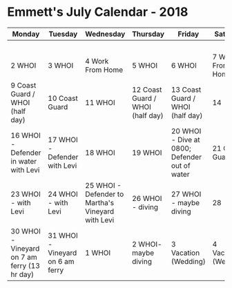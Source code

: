 # Emmett's July Calendar - 2018

|Monday|Tuesday|Wednesday|Thursday|Friday|Saturday|Sunday|
|---|---|---|---|---|---|---|
|   |   |   |   |   |   |1   |
|2  WHOI   |3 WHOI  |4 Work From Home  |5  WHOI|6 WHOI   |7 Work From Home  |8 Work From Home (half day)   |
|9 Coast Guard / WHOI (half day)   |10  Coast Guard |11 WHOI  |12 Coast Guard / WHOI (half day) |13 Coast Guard / WHOI (half day)|14   |15 Onesquethaw Cave  |
|16 WHOI - Defender in water with Levi|17 WHOI - Defender with Levi  |18 WHOI  |19  WHOI  |20  WHOI - Dive at 0800; Defender out of water |21 Coast Guard  |22   |
|23  WHOI - with Levi |24 WHOI - with Levi |25  WHOI - Defender to Martha's Vineyard with Levi   |26 WHOI - diving  |27 WHOI - maybe diving  |28   |29   |
|30   WHOI - Vineyard on 7 am ferry (13 hr day) |31 WHOI - Vineyard on 6 am ferry  | 1  WHOI | 2 WHOI- maybe diving  |3 Vacation (Wedding)   | 4 Vacation (Wedding)   |   |


